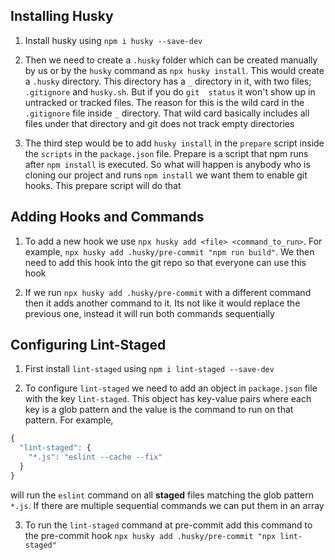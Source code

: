 ## Installing Husky

1. Install husky using `npm i husky --save-dev`

2. Then we need to create a `.husky` folder which can be created manually by us or by the `husky` command as `npx husky install`. This would create a `.husky` directory. This directory has a `_` directory in it, with two files; `.gitignore` and `husky.sh`. But if you do `git 
status` it won't show up in untracked or tracked files. The reason for this is the wild card in the `.gitignore` file inside `_` directory.
That wild card basically includes all files under that directory and git does not track empty directories

3. The third step would be to add `husky install` in the `prepare` script inside the `scripts` in the `package.json` file. Prepare is a
script that npm runs after `npm install` is executed. So what will happen is anybody who is cloning our project and runs `npm install` we
want them to enable git hooks. This prepare script will do that

## Adding Hooks and Commands

1. To add a new hook we use `npx husky add <file> <command_to_run>`. For example, `npx husky add .husky/pre-commit "npm run build"`. We then
need to add this hook into the git repo so that everyone can use this hook

2. If we run `npx husky add .husky/pre-commit` with a different command then it adds another command to it. Its not like it would replace the
previous one, instead it will run both commands sequentially

## Configuring Lint-Staged

1. First install `lint-staged` using `npm i lint-staged --save-dev`

2. To configure `lint-staged` we need to add an object in `package.json` file with the key `lint-staged`. This object has key-value pairs
where each key is a glob pattern and the value is the command to run on that pattern. For example,

```ts
{
  "lint-staged": {
    "*.js": "eslint --cache --fix"
  }
}
```

will run the `eslint` command on all **staged** files matching the glob pattern `*.js`. If there are multiple sequential commands we can
put them in an array

3. To run the `lint-staged` command at pre-commit add this command to the pre-commit hook `npx husky add .husky/pre-commit "npx lint-staged"`

